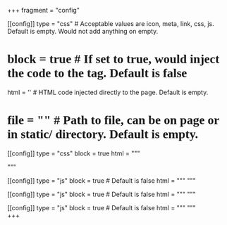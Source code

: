 +++
fragment = "config"

[[config]]
  type = "css" # Acceptable values are icon, meta, link, css, js. Default is empty. Would not add anything on empty.
  # block = true # If set to true, would inject the code to the <head> tag. Default is false
  html = '<link rel="preconnect" href="https://fonts.gstatic.com"><link href="https://fonts.googleapis.com/css2?family=DM+Serif+Text&family=Open+Sans+Condensed:wght@300&family=Playfair+Display&display=swap" rel="stylesheet">' # HTML code injected directly to the page. Default is empty.
  # file = "" # Path to file, can be on page or in static/ directory. Default is empty.

[[config]]
  type = "css"
  block = true
  html = """
  <style>
    html {
        scroll-behavior: smooth;
    }
    h1, h2, .h1, .h2 {
        font-family: 'DM Serif Text';
    }    
    h3, h4, h5, h6, .h3, .h4, .h5, .h6 {
        font-family: 'Playfair Display';
    }
    .title {
        padding-bottom: 1.25rem;
    }
    .content-body p, .card-body .text-body, .card-body .text-body p {
        font-family: 'Playfair Display';
    }
    .blockquote p {
        margin-left: 2rem;
        font-family: 'Open Sans Condensed';
    }
    #footer li {
        font-family: 'Open Sans Condensed';
        list-style: none;
    }
    #footer ul {
        padding-inline-start: 0rem;
    }
    .nav-item {
        font-family: 'Open Sans Condensed';
        font-size: 1.25rem;
    }
    .badge {
        font-family: 'Open Sans Condensed';
    }
  </style>
  """

[[config]]
  type = "js"
  block = true # Default is false
  html = """
    <!-- The core Firebase JS SDK is always required and must be listed first -->
    <script src="https://www.gstatic.com/firebasejs/8.1.1/firebase-app.js"></script>
    <script src="https://www.gstatic.com/firebasejs/8.1.1/firebase-analytics.js"></script>
    <script src="https://www.gstatic.com/firebasejs/8.1.1/firebase-database.js"></script>
  """

[[config]]
  type = "js"
  block = true # Default is false
  html = """
    <script>
        // Your web app's Firebase configuration
        // For Firebase JS SDK v7.20.0 and later, measurementId is optional
        var firebaseConfig = {
            apiKey: "AIzaSyDM0TICdsfwD0Mj3j__oULR5EQg__hFTl0",
            authDomain: "craftycoder-e95a2.firebaseapp.com",
            databaseURL: "https://craftycoder-e95a2.firebaseio.com",
            projectId: "craftycoder-e95a2",
            storageBucket: "craftycoder-e95a2.appspot.com",
            messagingSenderId: "605879826235",
            appId: "1:605879826235:web:59773e7c77b01c6b6b691e",
            measurementId: "G-JS38X3LLBK"
        };
        // Initialize Firebase
        firebase.initializeApp(firebaseConfig);
        firebase.analytics();
    </script>
  """

[[config]]
  type = "js"
  block = true # Default is false
  html = """
      <script>
        const addCard = (cardHolder, content) => {
            var div1 = document.createElement('div');
            div1.classList = "col-lg-6 col-12 mb-2 d-flex";
            var div2 = document.createElement('article');
            div2.classList = "card w-100";
            var div3 = document.createElement('div');
            div3.classList = "card-body";
            var div4 = document.createElement('div');
            div4.classList = "col-12 pl-0 mt-2 text-body";
            div1.appendChild(div2);
            div2.appendChild(div3);
            div3.appendChild(div4);
            div4.innerHTML = content;
            cardHolder.appendChild(div1);
        }
        var getJSON = function(url, callback) {
            var xhr = new XMLHttpRequest();
            xhr.open('GET', url, true);
            xhr.responseType = 'json';
            xhr.onload = function() {
            var status = xhr.status;
            if (status === 200) {
                callback(null, xhr.response);
            } else {
                callback(status, xhr.response);
            }
            };
            xhr.send();
        };
    </script>
  """    
+++